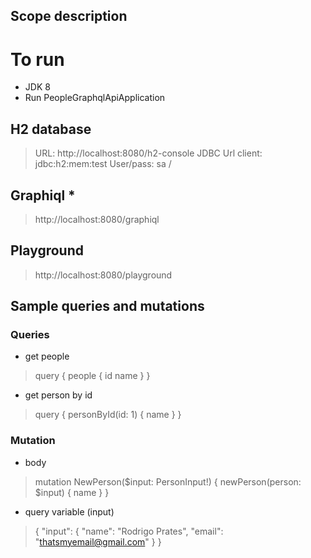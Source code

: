 ## Scope description

# To run

- JDK 8
- Run PeopleGraphqlApiApplication

## H2 database

> URL: http://localhost:8080/h2-console
> JDBC Url client: jdbc:h2:mem:test
> User/pass: sa / <nopass>

## Graphiql *

> http://localhost:8080/graphiql

## Playground

> http://localhost:8080/playground

## Sample queries and mutations

### Queries

* get people
> query {
  people {
    id
    name
  }
}
>

* get person by id
> query {
    personById(id: 1) {
      name
    }
  }

### Mutation

* body
> mutation NewPerson($input: PersonInput!) {
  newPerson(person: $input) {
    name
  }
}

* query variable (input)
> {
"input": {
  "name": "Rodrigo Prates",
  "email": "thatsmyemail@gmail.com"
 }
}


